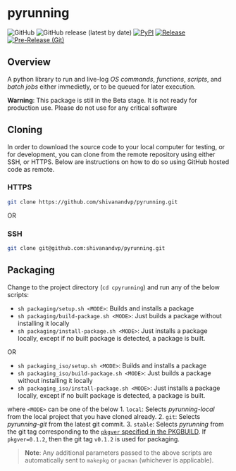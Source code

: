 
# pyrunning

![GitHub](https://img.shields.io/github/license/shivanandvp/pyrunning)
![GitHub release (latest by date)](https://img.shields.io/github/v/release/shivanandvp/pyrunning)
[![PyPI](https://img.shields.io/pypi/:period/pyrunning
)](https://pypi.org/project/pyrunning/)
[![Release](https://github.com/shivanandvp/pyrunning/actions/workflows/release.yml/badge.svg)](https://github.com/shivanandvp/pyrunning/actions/workflows/release.yml)
[![Pre-Release (Git)](https://github.com/shivanandvp/pyrunning/actions/workflows/pre_release.yml/badge.svg)](https://github.com/shivanandvp/pyrunning/actions/workflows/pre_release.yml)

## Overview

A python library to run and live-log *OS commands*, *functions*, *scripts*, and *batch jobs* either immedietly, or to be queued for later execution.

**Warning**: This package is still in the Beta stage. It is not ready for production use. Please do not use for any critical software

<!-- ## [PLEASE CLICK HERE](https://github.com/shivanandvp/pyrunning/index.html) for the full documentation -->

## Cloning

In order to download the source code to your local computer for testing, or for development, you can clone from the remote repository using either SSH, or HTTPS. Below are instructions on how to do so using GitHub hosted code as remote.

### HTTPS

```bash
git clone https://github.com/shivanandvp/pyrunning.git 
```

OR

### SSH

```bash
git clone git@github.com:shivanandvp/pyrunning.git
```

## Packaging

Change to the project directory (`cd cpyrunning`) and run any of the below scripts:
- `sh packaging/setup.sh <MODE>`: Builds and installs a package
- `sh packaging/build-package.sh <MODE>`: Just builds a package without installing it locally
- `sh packaging/install-package.sh <MODE>`: Just installs a package locally, except if no built package is detected, a package is built.
 
OR

- `sh packaging_iso/setup.sh <MODE>`: Builds and installs a package
- `sh packaging_iso/build-package.sh <MODE>`: Just builds a package without installing it locally
- `sh packaging_iso/install-package.sh <MODE>`: Just installs a package locally, except if no built package is detected, a package is built.

where `<MODE>` can be one of the below
     1. `local`: Selects *pyrunning-local* from the local project that you have cloned already.
     2. `git`: Selects *pyrunning-git* from the latest git commit.
     3. `stable`: Selects *pyrunning* from the git tag corresponding to the [`pkgver` specified in the PKGBUILD](https://github.com/shivanandvp/pyrunning/blob/main/packaging/pyrunning/PKGBUILD#L17). If `pkgver=0.1.2`, then the git tag `v0.1.2` is used for packaging. 
     
> **Note**: Any additional parameters passed to the above scripts are automatically sent to `makepkg` or `pacman` (whichever is applicable).
